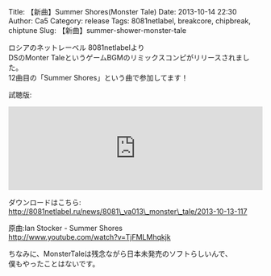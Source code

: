 Title: 【新曲】Summer Shores(Monster Tale)
Date: 2013-10-14 22:30
Author: Ca5
Category: release
Tags: 8081netlabel, breakcore, chipbreak, chiptune
Slug: 【新曲】summer-shower-monster-tale

ロシアのネットレーベル 8081netlabelより  
DSのMonter TaleというゲームBGMのリミックスコンピがリリースされました。  
12曲目の「Summer Shores」という曲で参加してます！

試聴版:  
<iframe width="100%" height="166" scrolling="no" frameborder="no" src="https://w.soundcloud.com/player/?url=https%3A//api.soundcloud.com/tracks/115166734&amp;color=ff5500&amp;auto_play=false&amp;hide_related=false&amp;show_comments=true&amp;show_user=true&amp;show_reposts=false"></iframe>

ダウンロードはこちら:  
[http://8081netlabel.ru/news/8081\_va013\_monster\_tale/2013-10-13-117  
](http://8081netlabel.ru/news/8081_va013_monster_tale/2013-10-13-117)

原曲:Ian Stocker - Summer Shores  
[http://www.youtube.com/watch?v=TjFMLMhqkjk  
](http://www.youtube.com/watch?v=TjFMLMhqkjk)

ちなみに、MonsterTaleは残念ながら日本未発売のソフトらしいんで、  
僕もやったことはないです。
